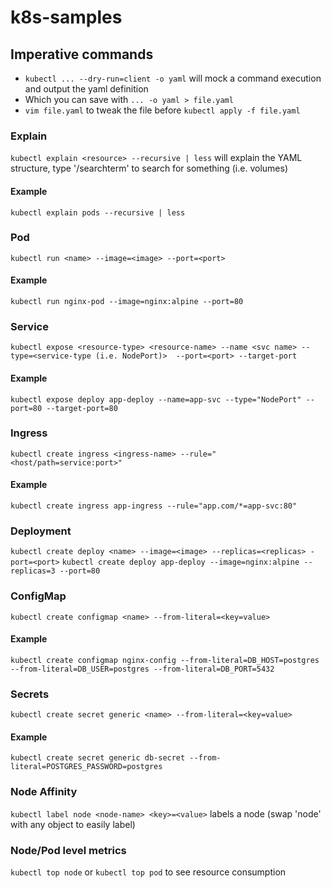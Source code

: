 # k8s-samples

## Imperative commands
- `kubectl ... --dry-run=client -o yaml` will mock a command execution and output the yaml definition 
- Which you can save with `... -o yaml > file.yaml`
- `vim file.yaml` to tweak the file before `kubectl apply -f file.yaml`

### Explain
`kubectl explain <resource> --recursive | less` will explain the YAML structure, type '/searchterm' to search for something (i.e. volumes)
#### Example
`kubectl explain pods --recursive | less`

### Pod
`kubectl run <name> --image=<image> --port=<port>`
#### Example
`kubectl run nginx-pod --image=nginx:alpine --port=80`

### Service
`kubectl expose <resource-type> <resource-name> --name <svc name> --type=<service-type (i.e. NodePort)>  --port=<port> --target-port`
#### Example
`kubectl expose deploy app-deploy --name=app-svc --type="NodePort" --port=80 --target-port=80`

### Ingress
`kubectl create ingress <ingress-name> --rule="<host/path=service:port>"`

#### Example
`kubectl create ingress app-ingress --rule="app.com/*=app-svc:80"`

### Deployment
`kubectl create deploy <name> --image=<image> --replicas=<replicas> -port=<port>`
`kubectl create deploy app-deploy --image=nginx:alpine --replicas=3 --port=80`

### ConfigMap
`kubectl create configmap <name> --from-literal=<key=value>`
#### Example
`kubectl create configmap nginx-config --from-literal=DB_HOST=postgres --from-literal=DB_USER=postgres --from-literal=DB_PORT=5432`

### Secrets
`kubectl create secret generic <name> --from-literal=<key=value>`
#### Example
`kubectl create secret generic db-secret --from-literal=POSTGRES_PASSWORD=postgres`

### Node Affinity
`kubectl label node <node-name> <key>=<value>` labels a node (swap 'node' with any object to easily label)

### Node/Pod level metrics
`kubectl top node` or `kubectl top pod` to see resource consumption
